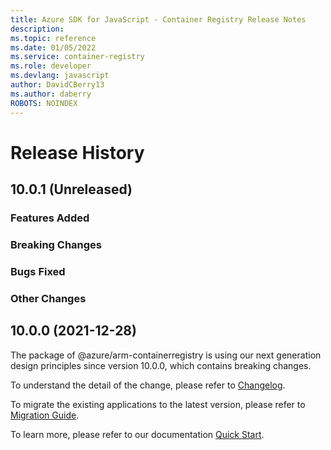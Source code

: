 ```yaml
---
title: Azure SDK for JavaScript - Container Registry Release Notes
description: 
ms.topic: reference
ms.date: 01/05/2022
ms.service: container-registry
ms.role: developer
ms.devlang: javascript
author: DavidCBerry13
ms.author: daberry
ROBOTS: NOINDEX
---
```

# Release History

## 10.0.1 (Unreleased)

### Features Added

### Breaking Changes

### Bugs Fixed

### Other Changes

## 10.0.0 (2021-12-28)

The package of @azure/arm-containerregistry is using our next generation design principles since version 10.0.0, which contains breaking changes.

To understand the detail of the change, please refer to [Changelog](https://aka.ms/js-track2-changelog).

To migrate the existing applications to the latest version, please refer to [Migration Guide](https://aka.ms/js-track2-migration-guide).

To learn more, please refer to our documentation [Quick Start](https://aka.ms/js-track2-quickstart).
